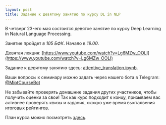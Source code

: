 ```yaml
---
layout: post
title: Задание к девятому занятию по курсу DL in NLP
---
```


В четверг 23-eго мая состоится девятое занятие по курсу Deep Learning in Natural Language Processing.

Занятие пройдет _в 105 БФК_. Начало в _19.00_.

Девятая лекция: [https://www.youtube.com/watch?v=Lg6MZw_OOLI](https://www.youtube.com/watch?v=Lg6MZw_OOLI) 

Задание к девятому занятию здесь: [attentive_translation.ipynb](https://github.com/deepmipt/deep-nlp-seminars/seminar_08/attentive_translation.ipynb).

Ваши вопросы к семинару можно задать через нашего бота в Telegram: [@MiptCourseBot](https://t.me/MiptCourseBot)

Не забывайте проверять домашние задания других участников, чтобы получить оценки за свои! Так как курс подходит к концу, призываем вас активнее проверять квизы и задания, скокро уже время высталвения итоговых рейтингов.

План курса можно посмотреть [здесь](../NLP/).